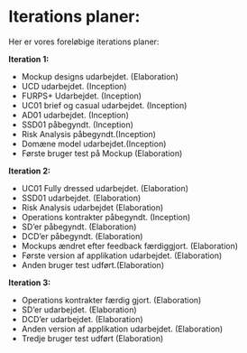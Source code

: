 # Iterations planer:

Her er vores foreløbige iterations planer:

**Iteration 1:**

- Mockup designs udarbejdet. (Elaboration) 
- UCD udarbejdet. (Inception)
- FURPS+ Udarbejdet. (Inception)
- UC01 brief og casual udarbejdet. (Inception)
- AD01 udarbejdet. (Inception)
- SSD01 påbegyndt. (Inception)
- Risk Analysis påbegyndt.(Inception)
- Domæne model udarbejdet.(Inception)
- Første bruger test på Mockup (Elaboration)


**Iteration 2:**
- UC01 Fully dressed udarbejdet. (Elaboration)
- SSD01 udarbejdet. (Elaboration)
- Risk Analysis udarbejdet (Elaboration)
- Operations kontrakter påbegyndt. (Inception)
- SD’er påbegyndt. (Elaboration)
- DCD’er påbegyndt. (Elaboration)
- Mockups ændret efter feedback færdiggjort. (Elaboration)
- Første version af applikation udarbejdet. (Elaboration)
- Anden bruger test udført.(Elaboration)


**Iteration 3:**

- Operations kontrakter færdig gjort. (Elaboration)
- SD’er udarbejdet. (Elaboration)
- DCD’er udarbejdet. (Elaboration)
- Anden version af applikation udarbejdet. (Elaboration)
- Tredje bruger test udført (Elaboration)
